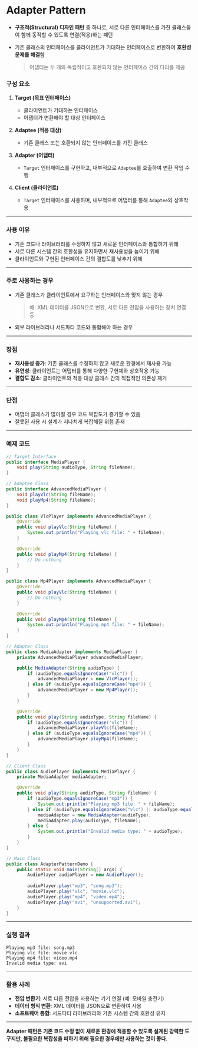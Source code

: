 # Adapter Pattern

- **구조적(Structural) 디자인 패턴** 중 하나로, 서로 다른 인터페이스를 가진 클래스들이 함께 동작할 수 있도록 연결(적응)하는 패턴
- 기존 클래스의 인터페이스를 클라이언트가 기대하는 인터페이스로 변환하여 **호환성 문제를 해결**함

    > 어댑터는 두 개의 독립적이고 호환되지 않는 인터페이스 간의 다리를 제공

### 구성 요소

1. **Target (목표 인터페이스)**  
   - 클라이언트가 기대하는 인터페이스  
   - 어댑터가 변환해야 할 대상 인터페이스  

2. **Adaptee (적응 대상)**  
   - 기존 클래스 또는 호환되지 않는 인터페이스를 가진 클래스  

3. **Adapter (어댑터)**  
   - `Target` 인터페이스를 구현하고, 내부적으로 `Adaptee`를 호출하여 변환 작업 수행  

4. **Client (클라이언트)**  
   - `Target` 인터페이스를 사용하며, 내부적으로 어댑터를 통해 `Adaptee`와 상호작용  

---

### 사용 이유

- 기존 코드나 라이브러리를 수정하지 않고 새로운 인터페이스와 통합하기 위해
- 서로 다른 시스템 간의 호환성을 유지하면서 재사용성을 높이기 위해
- 클라이언트와 구현된 인터페이스 간의 결합도를 낮추기 위해

---

### 주로 사용하는 경우

- 기존 클래스가 클라이언트에서 요구하는 인터페이스와 맞지 않는 경우
    > 예: XML 데이터를 JSON으로 변환, 서로 다른 전압을 사용하는 장치 연결 등
- 외부 라이브러리나 서드파티 코드와 통합해야 하는 경우

---

### 장점

- **재사용성 증가**: 기존 클래스를 수정하지 않고 새로운 환경에서 재사용 가능
- **유연성**: 클라이언트는 어댑터를 통해 다양한 구현체와 상호작용 가능
- **결합도 감소**: 클라이언트와 적응 대상 클래스 간의 직접적인 의존성 제거

---

### 단점

- 어댑터 클래스가 많아질 경우 코드 복잡도가 증가할 수 있음
- 잘못된 사용 시 설계가 지나치게 복잡해질 위험 존재

---

### 예제 코드

```Java
// Target Interface
public interface MediaPlayer {
    void play(String audioType, String fileName);
}

// Adaptee Class
public interface AdvancedMediaPlayer {
    void playVlc(String fileName);
    void playMp4(String fileName);
}

public class VlcPlayer implements AdvancedMediaPlayer {
    @Override
    public void playVlc(String fileName) {
        System.out.println("Playing vlc file: " + fileName);
    }

    @Override
    public void playMp4(String fileName) {
        // Do nothing
    }
}

public class Mp4Player implements AdvancedMediaPlayer {
    @Override
    public void playVlc(String fileName) {
        // Do nothing
    }

    @Override
    public void playMp4(String fileName) {
        System.out.println("Playing mp4 file: " + fileName);
    }
}

// Adapter Class
public class MediaAdapter implements MediaPlayer {
    private AdvancedMediaPlayer advancedMediaPlayer;

    public MediaAdapter(String audioType) {
        if (audioType.equalsIgnoreCase("vlc")) {
            advancedMediaPlayer = new VlcPlayer();
        } else if (audioType.equalsIgnoreCase("mp4")) {
            advancedMediaPlayer = new Mp4Player();
        }
    }

    @Override
    public void play(String audioType, String fileName) {
        if (audioType.equalsIgnoreCase("vlc")) {
            advancedMediaPlayer.playVlc(fileName);
        } else if (audioType.equalsIgnoreCase("mp4")) {
            advancedMediaPlayer.playMp4(fileName);
        }
    }
}

// Client Class
public class AudioPlayer implements MediaPlayer {
    private MediaAdapter mediaAdapter;

    @Override
    public void play(String audioType, String fileName) {
        if (audioType.equalsIgnoreCase("mp3")) {
            System.out.println("Playing mp3 file: " + fileName);
        } else if (audioType.equalsIgnoreCase("vlc") || audioType.equalsIgnoreCase("mp4")) {
            mediaAdapter = new MediaAdapter(audioType);
            mediaAdapter.play(audioType, fileName);
        } else {
            System.out.println("Invalid media type: " + audioType);
        }
    }
}

// Main Class
public class AdapterPatternDemo {
    public static void main(String[] args) {
        AudioPlayer audioPlayer = new AudioPlayer();
        
        audioPlayer.play("mp3", "song.mp3");
        audioPlayer.play("vlc", "movie.vlc");
        audioPlayer.play("mp4", "video.mp4");
        audioPlayer.play("avi", "unsupported.avi");
    }
}
```

---

### 실행 결과

```
Playing mp3 file: song.mp3  
Playing vlc file: movie.vlc  
Playing mp4 file: video.mp4  
Invalid media type: avi  
```

---

### 활용 사례

- **전압 변환기**: 서로 다른 전압을 사용하는 기기 연결 (예: 모바일 충전기)
- **데이터 형식 변환**: XML 데이터를 JSON으로 변환하여 사용
- **소프트웨어 통합**: 서드파티 라이브러리와 기존 시스템 간의 호환성 유지

---

**Adapter 패턴은 기존 코드 수정 없이 새로운 환경에 적응할 수 있도록 설계된 강력한 도구지만, 불필요한 복잡성을 피하기 위해 필요한 경우에만 사용하는 것이 좋다.**

